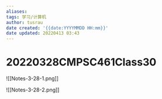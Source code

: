 ```yaml
---
aliases: 
tags: 学习/计算机
author: tusrau
date created: '{{date:YYYYMMDD HH:mm}}'
date updated: 20220413 03:43
---
```


# 20220328CMPSC461Class30

![[Notes-3-28-1.png]]

![[Notes-3-28-2.png]]
